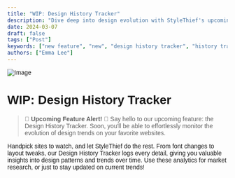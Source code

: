 ```yaml
---
title: "WIP: Design History Tracker"
description: "Dive deep into design evolution with StyleThief's upcoming Design History Tracker!"
date: 2024-03-07
draft: false
tags: ["Post"]
keywords: ["new feature", "new", "design history tracker", "history tracker"]
authors: ["Emma Lee"]
---
```


<style>
body {
    font-family: "Trebuchet MS", Helvetica, sans-serif;
}
</style>

![Image](../heading-images/new-feature-heading.svg)

# WIP: Design History Tracker

> <b>🚨 Upcoming Feature Alert! 🚨</b>
Say hello to our upcoming feature: the Design History Tracker. Soon, you'll be able to effortlessly monitor the evolution of design trends on your favorite websites.

Handpick sites to watch, and let StyleThief do the rest. From font changes to layout tweaks, our Design History Tracker logs every detail, giving you valuable insights into design patterns and trends over time. Use these analytics for market research, or just to stay updated on current trends!